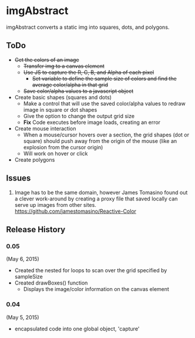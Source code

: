 # imgAbstract
imgAbstract converts a static img into squares, dots, and polygons.

## ToDo
* ~~Get the colors of an image~~
  * ~~Transfer img to a canvas element~~
  * ~~Use JS to capture the R, G, B, and Alpha of each pixel~~
    * ~~Set variable to define the sample size of colors and find the average color/alpha in that grid~~
  * ~~Save color/alpha values to a javascript object~~
* Create basic shapes (squares and dots)
  * Make a control that will use the saved color/alpha values to redraw image in square or dot shapes
  * Give the option to change the output grid size
  * **Fix** Code executes before image loads, creating an error
* Create mouse interaction
  * When a mouse/cursor hovers over a section, the grid shapes (dot or square) should push away from the origin of the mouse (like an explosion from the cursor origin)
  * Will work on hover or click
* Create polygons

## Issues

1. Image has to be the same domain, however James Tomasino found out a clever work-around by creating a proxy file that saved locally can serve up images from other sites. https://github.com/jamestomasino/Reactive-Color

## Release History

### 0.05
(May 6, 2015)
* Created the nested for loops to scan over the grid specified by sampleSize
* Created drawBoxes() function
	* Displays the image/color information on the canvas element

### 0.04
(May 5, 2015)
* encapsulated code into one global object, 'capture'
